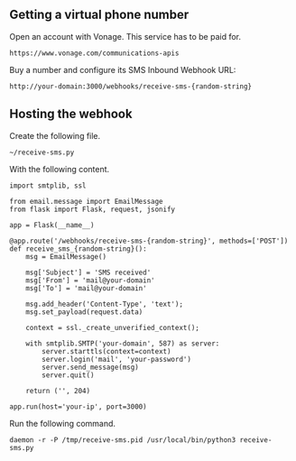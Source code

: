 Getting a virtual phone number
------------------------------
Open an account with Vonage.
This service has to be paid for.

    https://www.vonage.com/communications-apis

Buy a number and configure its SMS Inbound Webhook URL:

    http://your-domain:3000/webhooks/receive-sms-{random-string}

Hosting the webhook
-------------------
Create the following file.

    ~/receive-sms.py

With the following content.

    import smtplib, ssl

    from email.message import EmailMessage
    from flask import Flask, request, jsonify

    app = Flask(__name__)

    @app.route('/webhooks/receive-sms-{random-string}', methods=['POST'])
    def receive_sms_{random-string}():
        msg = EmailMessage()

        msg['Subject'] = 'SMS received'
        msg['From'] = 'mail@your-domain'
        msg['To'] = 'mail@your-domain'

        msg.add_header('Content-Type', 'text');
        msg.set_payload(request.data)

        context = ssl._create_unverified_context();

        with smtplib.SMTP('your-domain', 587) as server:
            server.starttls(context=context)
            server.login('mail', 'your-password')
            server.send_message(msg)
            server.quit()

        return ('', 204)

    app.run(host='your-ip', port=3000)

Run the following command.

    daemon -r -P /tmp/receive-sms.pid /usr/local/bin/python3 receive-sms.py
